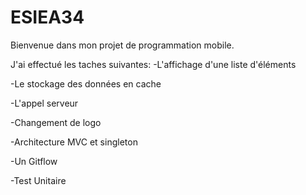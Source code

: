 # ESIEA34
Bienvenue dans mon projet de programmation mobile.
 
J'ai effectué les taches suivantes:
  -L'affichage  d'une liste d'éléments
  
  -Le stockage des données en cache
  
  -L'appel serveur
  
  -Changement de logo
  
  -Architecture MVC et singleton
  
  -Un Gitflow
  
  -Test Unitaire
 
